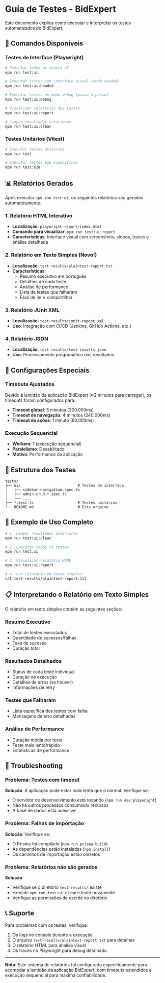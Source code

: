 # Guia de Testes - BidExpert

Este documento explica como executar e interpretar os testes automatizados do BidExpert.

## 🚀 Comandos Disponíveis

### Testes de Interface (Playwright)

```bash
# Executar todos os testes UI
npm run test:ui

# Executar testes com interface visual (modo headed)
npm run test:ui:headed

# Executar testes em modo debug (passo a passo)
npm run test:ui:debug

# Visualizar relatórios dos testes
npm run test:ui:report

# Limpar resultados anteriores
npm run test:ui:clean
```

### Testes Unitários (Vitest)

```bash
# Executar testes unitários
npm run test

# Executar testes E2E específicos
npm run test:e2e
```

## 📊 Relatórios Gerados

Após executar `npm run test:ui`, os seguintes relatórios são gerados automaticamente:

### 1. Relatório HTML Interativo
- **Localização**: `playwright-report/index.html`
- **Comando para visualizar**: `npm run test:ui:report`
- **Características**: Interface visual com screenshots, vídeos, traces e análise detalhada

### 2. Relatório em Texto Simples (Novo!)
- **Localização**: `test-results/plaintext-report.txt`
- **Características**: 
  - Resumo executivo em português
  - Detalhes de cada teste
  - Análise de performance
  - Lista de testes que falharam
  - Fácil de ler e compartilhar

### 3. Relatório JUnit XML
- **Localização**: `test-results/junit-report.xml`
- **Uso**: Integração com CI/CD (Jenkins, GitHub Actions, etc.)

### 4. Relatório JSON
- **Localização**: `test-results/test-results.json`
- **Uso**: Processamento programático dos resultados

## 🔧 Configurações Especiais

### Timeouts Ajustados
Devido à lentidão da aplicação BidExpert (≈2 minutos para carregar), os timeouts foram configurados para:
- **Timeout global**: 5 minutos (300.000ms)
- **Timeout de navegação**: 4 minutos (240.000ms)
- **Timeout de ações**: 1 minuto (60.000ms)

### Execução Sequencial
- **Workers**: 1 (execução sequencial)
- **Paralelismo**: Desabilitado
- **Motivo**: Performance da aplicação

## 📁 Estrutura dos Testes

```
tests/
├── ui/                          # Testes de interface
│   ├── sidebar-navigation.spec.ts
│   ├── admin-crud-*.spec.ts
│   └── ...
├── *.test.ts                    # Testes unitários
└── README.md                    # Este arquivo
```

## 🎯 Exemplo de Uso Completo

```bash
# 1. Limpar resultados anteriores
npm run test:ui:clean

# 2. Executar todos os testes
npm run test:ui

# 3. Visualizar relatório HTML
npm run test:ui:report

# 4. Ler relatório em texto simples
cat test-results/plaintext-report.txt
```

## 📋 Interpretando o Relatório em Texto Simples

O relatório em texto simples contém as seguintes seções:

### Resumo Executivo
- Total de testes executados
- Quantidade de sucessos/falhas
- Taxa de sucesso
- Duração total

### Resultados Detalhados
- Status de cada teste individual
- Duração de execução
- Detalhes de erros (se houver)
- Informações de retry

### Testes que Falharam
- Lista específica dos testes com falha
- Mensagens de erro detalhadas

### Análise de Performance
- Duração média por teste
- Teste mais lento/rápido
- Estatísticas de performance

## 🚨 Troubleshooting

### Problema: Testes com timeout
**Solução**: A aplicação pode estar mais lenta que o normal. Verifique se:
- O servidor de desenvolvimento está rodando (`npm run dev:playwright`)
- Não há outros processos consumindo recursos
- A base de dados está acessível

### Problema: Falhas de importação
**Solução**: Verifique se:
- O Prisma foi compilado (`npm run prisma:build`)
- As dependências estão instaladas (`npm install`)
- Os caminhos de importação estão corretos

### Problema: Relatórios não são gerados
**Solução**: 
- Verifique se o diretório `test-results/` existe
- Execute `npm run test:ui:clean` e tente novamente
- Verifique as permissões de escrita no diretório

## 📞 Suporte

Para problemas com os testes, verifique:
1. Os logs no console durante a execução
2. O arquivo `test-results/plaintext-report.txt` para detalhes
3. O relatório HTML para análise visual
4. Os traces no Playwright para debug detalhado

---

**Nota**: Este sistema de relatórios foi configurado especificamente para acomodar a lentidão da aplicação BidExpert, com timeouts estendidos e execução sequencial para máxima confiabilidade.
